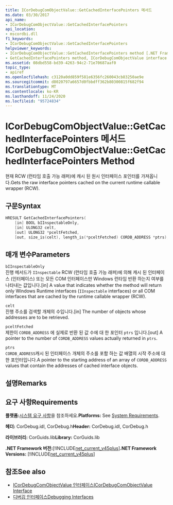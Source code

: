 ```yaml
---
title: ICorDebugComObjectValue::GetCachedInterfacePointers 메서드
ms.date: 03/30/2017
api_name:
- ICorDebugComObjectValue::GetCachedInterfacePointers
api_location:
- mscordbi.dll
f1_keywords:
- ICorDebugComObjectValue::GetCachedInterfacePointers
helpviewer_keywords:
- ICorDebugComObjectValue::GetCachedInterfacePointers method [.NET Framework debugging]
- GetCachedInterfacePointers method, ICorDebugComObjectValue interface [.NET Framework debugging]
ms.assetid: 08dbd558-bd39-4263-94c2-71e70687aaf0
topic_type:
- apiref
ms.openlocfilehash: c3120a0dd859f581e6356fc260043cb83250ae9e
ms.sourcegitcommit: d8020797a6657d0fbbdff362b80300815f682f94
ms.translationtype: MT
ms.contentlocale: ko-KR
ms.lasthandoff: 11/24/2020
ms.locfileid: "95724834"
---
```

# <a name="icordebugcomobjectvaluegetcachedinterfacepointers-method"></a><span data-ttu-id="b0146-102">ICorDebugComObjectValue::GetCachedInterfacePointers 메서드</span><span class="sxs-lookup"><span data-stu-id="b0146-102">ICorDebugComObjectValue::GetCachedInterfacePointers Method</span></span>

<span data-ttu-id="b0146-103">현재 RCW (런타임 호출 가능 래퍼)에 캐시 된 원시 인터페이스 포인터를 가져옵니다.</span><span class="sxs-lookup"><span data-stu-id="b0146-103">Gets the raw interface pointers cached on the current runtime callable wrapper (RCW).</span></span>  
  
## <a name="syntax"></a><span data-ttu-id="b0146-104">구문</span><span class="sxs-lookup"><span data-stu-id="b0146-104">Syntax</span></span>  
  
```cpp  
HRESULT GetCachedInterfacePointers(  
    [in] BOOL bIInspectableOnly,  
    [in] ULONG32 celt,  
    [out] ULONG32 *pceltFetched,  
    [out, size_is(celt), length_is(*pceltFetched) CORDB_ADDRESS *ptrs);  
```  
  
## <a name="parameters"></a><span data-ttu-id="b0146-105">매개 변수</span><span class="sxs-lookup"><span data-stu-id="b0146-105">Parameters</span></span>  

 `bIInspectableOnly`  
 <span data-ttu-id="b0146-106">진행 메서드가 `IInspectable` RCW (런타임 호출 가능 래퍼)에 의해 캐시 된 인터페이스 (인터페이스) 또는 모든 COM 인터페이스만 Windows 런타임 반환 하는지 여부를 나타내는 값입니다.</span><span class="sxs-lookup"><span data-stu-id="b0146-106">[in] A value that indicates whether the method will return only Windows Runtime interfaces (`IInspectable` interfaces) or all COM interfaces that are cached by the runtime callable wrapper (RCW).</span></span>  
  
 `celt`  
 <span data-ttu-id="b0146-107">진행 주소를 검색할 개체의 수입니다.</span><span class="sxs-lookup"><span data-stu-id="b0146-107">[in] The number of objects whose addresses are to be retrieved.</span></span>  
  
 `pceltFetched`  
 <span data-ttu-id="b0146-108">제한이 `CORDB_ADDRESS` 에 실제로 반환 된 값 수에 대 한 포인터 `ptrs` 입니다.</span><span class="sxs-lookup"><span data-stu-id="b0146-108">[out] A pointer to the number of `CORDB_ADDRESS` values actually returned in `ptrs`.</span></span>  
  
 `ptrs`  
 <span data-ttu-id="b0146-109">`CORDB_ADDRESS`캐시 된 인터페이스 개체의 주소를 포함 하는 값 배열의 시작 주소에 대 한 포인터입니다.</span><span class="sxs-lookup"><span data-stu-id="b0146-109">A pointer to the starting address of an array of `CORDB_ADDRESS` values that contain the addresses of cached interface objects.</span></span>  
  
## <a name="remarks"></a><span data-ttu-id="b0146-110">설명</span><span class="sxs-lookup"><span data-stu-id="b0146-110">Remarks</span></span>  
  
## <a name="requirements"></a><span data-ttu-id="b0146-111">요구 사항</span><span class="sxs-lookup"><span data-stu-id="b0146-111">Requirements</span></span>  

 <span data-ttu-id="b0146-112">**플랫폼:**[시스템 요구 사항](../../get-started/system-requirements.md)을 참조하세요.</span><span class="sxs-lookup"><span data-stu-id="b0146-112">**Platforms:** See [System Requirements](../../get-started/system-requirements.md).</span></span>  
  
 <span data-ttu-id="b0146-113">**헤더:** CorDebug.idl, CorDebug.h</span><span class="sxs-lookup"><span data-stu-id="b0146-113">**Header:** CorDebug.idl, CorDebug.h</span></span>  
  
 <span data-ttu-id="b0146-114">**라이브러리:** CorGuids.lib</span><span class="sxs-lookup"><span data-stu-id="b0146-114">**Library:** CorGuids.lib</span></span>  
  
 <span data-ttu-id="b0146-115">**.NET Framework 버전:**[!INCLUDE[net_current_v45plus](../../../../includes/net-current-v45plus-md.md)]</span><span class="sxs-lookup"><span data-stu-id="b0146-115">**.NET Framework Versions:** [!INCLUDE[net_current_v45plus](../../../../includes/net-current-v45plus-md.md)]</span></span>  
  
## <a name="see-also"></a><span data-ttu-id="b0146-116">참조</span><span class="sxs-lookup"><span data-stu-id="b0146-116">See also</span></span>

- [<span data-ttu-id="b0146-117">ICorDebugComObjectValue 인터페이스</span><span class="sxs-lookup"><span data-stu-id="b0146-117">ICorDebugComObjectValue Interface</span></span>](icordebugcomobjectvalue-interface.md)
- [<span data-ttu-id="b0146-118">디버깅 인터페이스</span><span class="sxs-lookup"><span data-stu-id="b0146-118">Debugging Interfaces</span></span>](debugging-interfaces.md)
